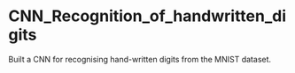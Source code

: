 # CNN_Recognition_of_handwritten_digits
Built a CNN for recognising hand-written digits from the MNIST dataset. 
